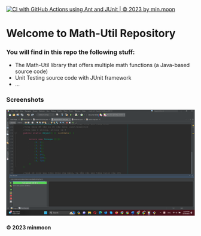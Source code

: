 [![CI with GitHub Actions using Ant and JUnit | © 2023 by min.moon](https://github.com/ganbatteee/math-util/actions/workflows/ci-junit.yml/badge.svg)](https://github.com/ganbatteee/math-util/actions/workflows/ci-junit.yml)

# Welcome to Math-Util Repository
### You will find in this repo the following stuff:
* The Math-Util library that offers multiple math functions (a
Java-based source code)
* Unit Testing source code with JUnit framework
* ...

### Screenshots
![DDT & TDD with JUnit](https://github.com/ganbatteee/math-util/blob/main/images/DDTTest.png)

#### © 2023 minmoon